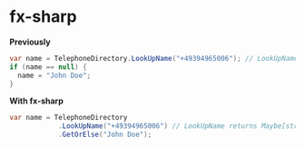 fx-sharp
========

**Previously**
```C#
var name = TelephoneDirectory.LookUpName("+49394965006"); // LookUpName returns string
if (name == null) {
  name = "John Doe";
}
```
**With fx-sharp**
```C#                                           
var name = TelephoneDirectory
            .LookUpName("+49394965006") // LookUpName returns Maybe[string]
            .GetOrElse("John Doe");
```                                        

